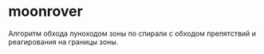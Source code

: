 # moonrover
Алгоритм обхода луноходом зоны по спирали с обходом препятствий и реагирования на границы зоны.
